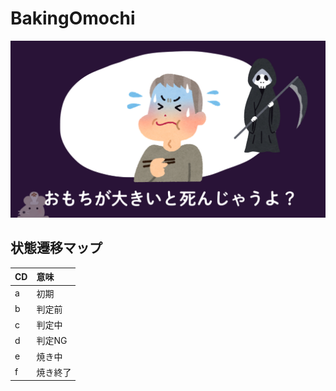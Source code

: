 # BakingOmochi

![top image](https://github.com/PinkPhayate/BakingOmochi/blob/master/img/img3-n.jpg)

## 状態遷移マップ

|CD|意味|
|:-|:-|
|a|初期|
|b|判定前|
|c|判定中|
|d|判定NG|
|e|焼き中|
|f|焼き終了|
